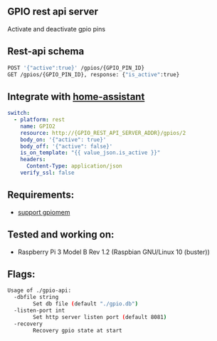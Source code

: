 ## GPIO rest api server

Activate and deactivate gpio pins

## Rest-api schema
```bash
POST '{"active":true}' /gpios/{GPIO_PIN_ID}
GET /gpios/{GPIO_PIN_ID}, response: {"is_active":true}
```

## Integrate with [home-assistant](https://www.home-assistant.io)
```yaml
switch:
  - platform: rest
    name: GPIO2
    resource: http://{GPIO_REST_API_SERVER_ADDR}/gpios/2
    body_on: '{"active": true}'
    body_off: '{"active": false}'
    is_on_template: "{{ value_json.is_active }}"
    headers:
      Content-Type: application/json
    verify_ssl: false
```

## Requirements:

* [support gpiomem](https://github.com/stianeikeland/go-rpio#using-without-root)

## Tested and working on:

* Raspberry Pi 3 Model B Rev 1.2 (Raspbian GNU/Linux 10 (buster))

## Flags:

```bash
Usage of ./gpio-api:
  -dbfile string
    	Set db file (default "./gpio.db")
  -listen-port int
    	Set http server listen port (default 8081)
  -recovery
    	Recovery gpio state at start
```
